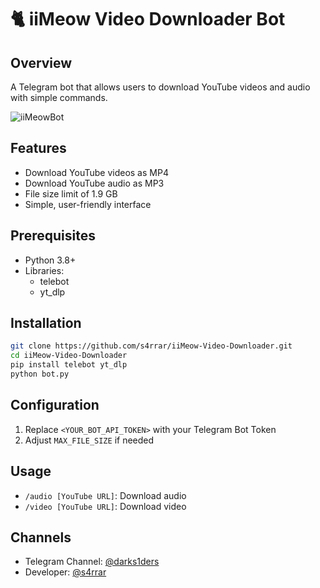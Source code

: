 # 🐈 iiMeow Video Downloader Bot

## Overview
A Telegram bot that allows users to download YouTube videos and audio with simple commands.

![iiMeowBot](https://github.com/user-attachments/assets/dc33e2f1-115d-479a-a071-240a1c426d86)

## Features
- Download YouTube videos as MP4
- Download YouTube audio as MP3
- File size limit of 1.9 GB
- Simple, user-friendly interface

## Prerequisites
- Python 3.8+
- Libraries: 
  - telebot
  - yt_dlp

## Installation
```bash
git clone https://github.com/s4rrar/iiMeow-Video-Downloader.git
cd iiMeow-Video-Downloader
pip install telebot yt_dlp
python bot.py
```

## Configuration
1. Replace `<YOUR_BOT_API_TOKEN>` with your Telegram Bot Token
2. Adjust `MAX_FILE_SIZE` if needed

## Usage
- `/audio [YouTube URL]`: Download audio
- `/video [YouTube URL]`: Download video

## Channels
- Telegram Channel: [@darks1ders](https://t.me/darks1ders)
- Developer: [@s4rrar](https://t.me/s4rrar)
